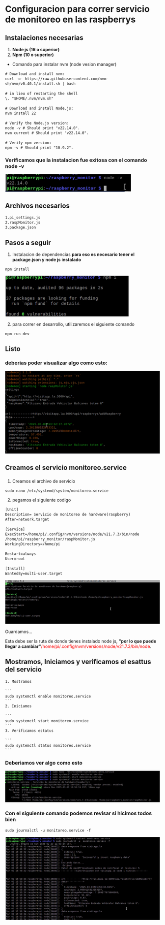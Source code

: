 # Configuracion para correr servicio de monitoreo en las raspberrys




## Instalaciones necesarias

1. __Node js (16 o superior)__
2. __Npm (10 o superior)__

 * Comando para instalar nvm (node vesion manager)
```
# Download and install nvm:
curl -o- https://raw.githubusercontent.com/nvm-sh/nvm/v0.40.1/install.sh | bash

# in lieu of restarting the shell
\. "$HOME/.nvm/nvm.sh"

# Download and install Node.js:
nvm install 22

# Verify the Node.js version:
node -v # Should print "v22.14.0".
nvm current # Should print "v22.14.0".

# Verify npm version:
npm -v # Should print "10.9.2".

```

### Verificamos que la instalacion fue exitosa con el comando node -v
![alt text](image-1.png)






## Archivos necesarios
    1.pi_settings.js
    2.raspMonitor.js
    3.package.json


## Pasos a seguir
1. Instalacion de dependencias __para eso es necesario tener el package.json y node js instalado__ 

```
npm install
```
![alt text](image-2.png)


2. para correr en desarrollo, utilizaremos el siguiente comando

```
npm run dev
```


## Listo
 ### deberias poder visualizar algo como esto:
   ![alt text](image.png)





## Creamos el servicio monitoreo.service

 ### 
1. Creamos el archivo de servicio 
```
sudo nano /etc/systemd/system/monitoreo.service
```
2. pegamos el siguiente codigo  
```
[Unit]
Description= Servicio de monitoreo de hardware(raspberry)
After=network.target

[Service]
ExecStart=/home/pi/.config/nvm/versions/node/v21.7.3/bin/node /home/pi/raspberry_monitor/raspMonitor.js
WorkingDirectory=/home/pi

Restart=always
User=root

[Install]
WantedBy=multi-user.target
```

![alt text](image-3.png)

Guardamos...

Esta debe ser la ruta de donde tienes instalado node js, __"por lo que puede llegar a cambiar"__<span style="color:red;">/home/pi/.config/nvm/versions/node/v21.7.3/bin/node</span>.

## Mostramos, Iniciamos y verificamos el esattus del servicio

    1. Mostramos

    ```
    sudo systemctl enable monitoreo.service
    ```
    2. Iniciamos

    ```
    sudo systemctl start monitoreo.service
    ```
    3. Verificamos estatus

    ```
    sudo systemctl status monitoreo.service
    ```

 ### Deberiamos ver algo como esto
 ![alt text](image-4.png)



### Con el siguiente comando podemos revisar si hicimos todos bien
```
sudo journalctl -u monitoreo.service -f
```

![alt text](image-5.png)
 




